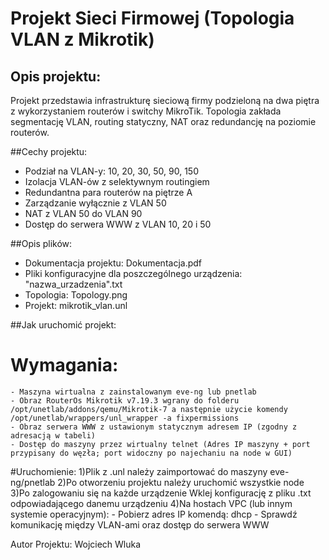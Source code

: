 # Projekt Sieci Firmowej (Topologia VLAN z Mikrotik)

## Opis projektu:
Projekt przedstawia infrastrukturę sieciową firmy podzieloną na dwa piętra z wykorzystaniem routerów i switchy MikroTik. Topologia zakłada segmentację VLAN, routing statyczny, NAT oraz redundancję na poziomie routerów.

##Cechy projektu:
- Podział na VLAN-y: 10, 20, 30, 50, 90, 150
- Izolacja VLAN-ów z selektywnym routingiem
- Redundantna para routerów na piętrze A
- Zarządzanie wyłącznie z VLAN 50
- NAT z VLAN 50 do VLAN 90
- Dostęp do serwera WWW z VLAN 10, 20 i 50

##Opis plików:
 - Dokumentacja projektu: Dokumentacja.pdf
 - Pliki konfiguracyjne dla poszczególnego urządzenia: "nazwa_urzadzenia".txt 
 - Topologia: Topology.png
 - Projekt: mikrotik_vlan.unl

##Jak uruchomić projekt:
 # Wymagania:
    - Maszyna wirtualna z zainstalowanym eve-ng lub pnetlab
    - Obraz RouterOs Mikrotik v7.19.3 wgrany do folderu /opt/unetlab/addons/qemu/Mikrotik-7 a następnie użycie komendy /opt/unetlab/wrappers/unl_wrapper -a fixpermissions
    - Obraz serwera WWW z ustawionym statycznym adresem IP (zgodny z adresacją w tabeli)
    - Dostęp do maszyny przez wirtualny telnet (Adres IP maszyny + port przypisany do węzła; port widoczny po najechaniu na node w GUI)
  #Uruchomienie:
    1)Plik z .unl należy zaimportować do maszyny eve-ng/pnetlab
    2)Po otworzeniu projektu należy uruchomić wszystkie node
    3)Po zalogowaniu się na każde urządzenie Wklej konfigurację z pliku .txt odpowiadającego danemu urządzeniu 
    4)Na hostach VPC (lub innym systemie operacyjnym):
   	- Pobierz adres IP komendą: dhcp
   	- Sprawdź komunikację między VLAN-ami oraz dostęp do serwera WWW 


Autor Projektu:
Wojciech Wluka 